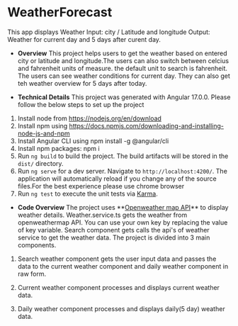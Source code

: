 # WeatherForecast

This app displays Weather
Input: city / Latitude and longitude
Output: Weather for current day and 5 days after curent day.

- **Overview**
  This project helps users to get the weather based on entered city or latitude and longitude.The users can also switch between celcius and fahrenheit units of measure. the default unit to search is fahrenheit. The users can see weather conditions for current day. They can also get teh weather overview for 5 days after today.

- **Technical Details**
  This project was generated with Angular 17.0.0.
  Please follow the below steps to set up the project

1.  Install node from https://nodejs.org/en/download
2.  Install npm using https://docs.npmjs.com/downloading-and-installing-node-js-and-npm
3.  Install Angular CLI using npm install -g @angular/cli
4.  Install npm packages: npm i
5.  Run `ng build` to build the project. The build artifacts will be stored in the `dist/` directory.
6.  Run `ng serve` for a dev server. Navigate to `http://localhost:4200/`. The application will automatically reload if you change any of the source files.For the best experience please use chrome browser
7.  Run `ng test` to execute the unit tests via [Karma](https://karma-runner.github.io).

- **Code Overview**
  The project uses \*\*[Openweather map API]\*\* to display weather details. Weather.service.ts gets the weather from openweathermap API. You can use your own key by replacing the value of key variable. Search component gets calls the api's of weather service to get the weather data. The project is divided into 3 main components.

1. Search weather component gets the user input data and passes the data to the current weather component and daily weather component in raw form.
2. Current weather component processes and displays current weather data.
3. Daily weather component processes and displays daily(5 day) weather data.

   [Openweather map API]: https://openweathermap.org/api
